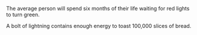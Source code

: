The average person will spend six months of their life waiting for red lights to turn green.

A bolt of lightning contains enough energy to toast 100,000 slices of bread.

